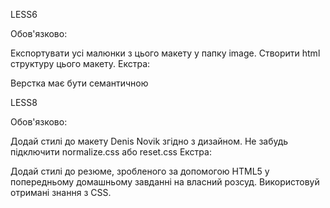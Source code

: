 LESS6

Обов'язково:

Експортувати усі малюнки з цього макету у папку image.
Створити html структуру цього макету.
Екстра:

Верстка має бути семантичною

LESS8

Обов'язково:

Додай стилі до макету Denis Novik згідно з дизайном.
Не забудь підключити normalize.css або reset.css
Екстра:

Додай стилі до резюме, зробленого за допомогою HTML5 у попередньому домашньому завданні на власний розсуд. Використовуй отримані знання з CSS.